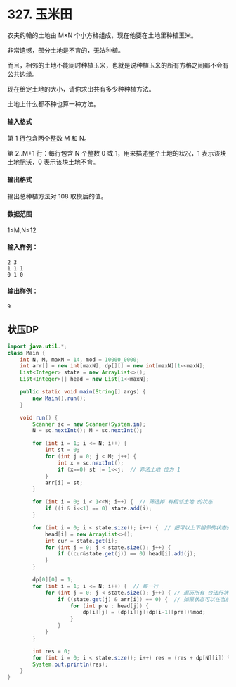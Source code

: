 # 327. 玉米田

农夫约翰的土地由 M×N 个小方格组成，现在他要在土地里种植玉米。

非常遗憾，部分土地是不育的，无法种植。

而且，相邻的土地不能同时种植玉米，也就是说种植玉米的所有方格之间都不会有公共边缘。

现在给定土地的大小，请你求出共有多少种种植方法。

土地上什么都不种也算一种方法。

#### 输入格式

第 1 行包含两个整数 M 和 N。

第 2..M+1 行：每行包含 N 个整数 0 或 1，用来描述整个土地的状况，1 表示该块土地肥沃，0 表示该块土地不育。

#### 输出格式

输出总种植方法对 108 取模后的值。

#### 数据范围

1≤M,N≤12

#### 输入样例：

```
2 3
1 1 1
0 1 0
```

#### 输出样例：

```
9
```



## 状压DP

```java
import java.util.*;
class Main {
    int N, M, maxN = 14, mod = 10000_0000;
    int arr[] = new int[maxN], dp[][] = new int[maxN][1<<maxN];
    List<Integer> state = new ArrayList<>();
    List<Integer>[] head = new List[1<<maxN];

    public static void main(String[] args) {
        new Main().run();
    }

    void run() {
        Scanner sc = new Scanner(System.in);
        N = sc.nextInt(); M = sc.nextInt();

        for (int i = 1; i <= N; i++) {
            int st = 0;
            for (int j = 0; j < M; j++) {
                int x = sc.nextInt();
                if (x==0) st |= 1<<j;  // 非法土地 位为 1
            }
            arr[i] = st;
        }

        for (int i = 0; i < 1<<M; i++) {  // 筛选掉 有相邻土地 的状态
            if ((i & i<<1) == 0) state.add(i);
        }

        for (int i = 0; i < state.size(); i++) {  // 把可以上下相邻的状态归类
            head[i] = new ArrayList<>();
            int cur = state.get(i);
            for (int j = 0; j < state.size(); j++) {
                if ((cur&state.get(j)) == 0) head[i].add(j);
            }
        }

        dp[0][0] = 1;
        for (int i = 1; i <= N; i++) {  // 每一行
            for (int j = 0; j < state.size(); j++) { // 遍历所有 合法行状态
                if ((state.get(j) & arr[i]) == 0) {  // 如果状态可以在当前行(判断土地贫瘠)
                    for (int pre : head[j]) {
                        dp[i][j] = (dp[i][j]+dp[i-1][pre])%mod;
                    }
                }
            }
        }

        int res = 0;
        for (int i = 0; i < state.size(); i++) res = (res + dp[N][i]) % mod;
        System.out.println(res);
    }
}
```

